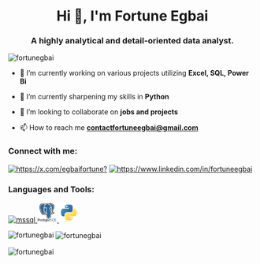 <h1 align="center">Hi 👋, I'm Fortune Egbai</h1>
<h3 align="center">A highly analytical and detail-oriented data analyst.</h3>

<p align="left"> <img src="https://komarev.com/ghpvc/?username=fortunegbai&label=Profile%20views&color=0e75b6&style=flat" alt="fortunegbai" /> </p>

- 🔭 I’m currently working on various projects utilizing **Excel, SQL, Power Bi**

- 🌱 I’m currently sharpening my skills in **Python**

- 👯 I’m looking to collaborate on **jobs and projects**

- 📫 How to reach me **contactfortuneegbai@gmail.com**

<h3 align="left">Connect with me:</h3>
<p align="left">
<a href="https://twitter.com/https://x.com/egbaifortune?" target="blank"><img align="center" src="https://raw.githubusercontent.com/rahuldkjain/github-profile-readme-generator/master/src/images/icons/Social/twitter.svg" alt="https://x.com/egbaifortune?" height="30" width="40" /></a>
<a href="https://linkedin.com/in/https://www.linkedin.com/in/fortuneegbai" target="blank"><img align="center" src="https://raw.githubusercontent.com/rahuldkjain/github-profile-readme-generator/master/src/images/icons/Social/linked-in-alt.svg" alt="https://www.linkedin.com/in/fortuneegbai" height="30" width="40" /></a>
</p>

<h3 align="left">Languages and Tools:</h3>
<p align="left"> <a href="https://www.microsoft.com/en-us/sql-server" target="_blank" rel="noreferrer"> <img src="https://www.svgrepo.com/show/303229/microsoft-sql-server-logo.svg" alt="mssql" width="40" height="40"/> </a> <a href="https://www.postgresql.org" target="_blank" rel="noreferrer"> <img src="https://raw.githubusercontent.com/devicons/devicon/master/icons/postgresql/postgresql-original-wordmark.svg" alt="postgresql" width="40" height="40"/> </a> <a href="https://www.python.org" target="_blank" rel="noreferrer"> <img src="https://raw.githubusercontent.com/devicons/devicon/master/icons/python/python-original.svg" alt="python" width="40" height="40"/> </a> </p>

<p><img align="left" src="https://github-readme-stats.vercel.app/api/top-langs?username=fortunegbai&show_icons=true&locale=en&layout=compact" alt="fortunegbai" /></p>

<p>&nbsp;<img align="center" src="https://github-readme-stats.vercel.app/api?username=fortunegbai&show_icons=true&locale=en" alt="fortunegbai" /></p>

<p><img align="center" src="https://github-readme-streak-stats.herokuapp.com/?user=fortunegbai&" alt="fortunegbai" /></p>
